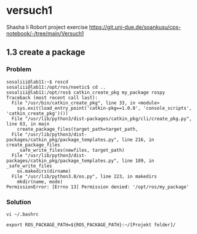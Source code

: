 # versuch1
Shasha li Robort project exercise https://git.uni-due.de/soankusu/cps-notebook/-/tree/main/Versuch1

## 1.3 create a package

### Problem 
```shell
sosaliii@lab11:~$ roscd
sosaliii@lab11:/opt/ros/noetic$ cd ..
sosaliii@lab11:/opt/ros$ catkin_create_pkg my_package rospy
Traceback (most recent call last):
  File "/usr/bin/catkin_create_pkg", line 33, in <module>
    sys.exit(load_entry_point('catkin-pkg==1.0.0', 'console_scripts', 'catkin_create_pkg')())
  File "/usr/lib/python3/dist-packages/catkin_pkg/cli/create_pkg.py", line 63, in main
    create_package_files(target_path=target_path,
  File "/usr/lib/python3/dist-packages/catkin_pkg/package_templates.py", line 216, in create_package_files
    _safe_write_files(newfiles, target_path)
  File "/usr/lib/python3/dist-packages/catkin_pkg/package_templates.py", line 189, in _safe_write_files
    os.makedirs(dirname)
  File "/usr/lib/python3.8/os.py", line 223, in makedirs
    mkdir(name, mode)
PermissionError: [Errno 13] Permission denied: '/opt/ros/my_package'
```

### Solution
```shell
vi ~/.bashrc

export ROS_PACKAGE_PATH=${ROS_PACKAGE_PATH}:~/[Projekt folder]/
```
